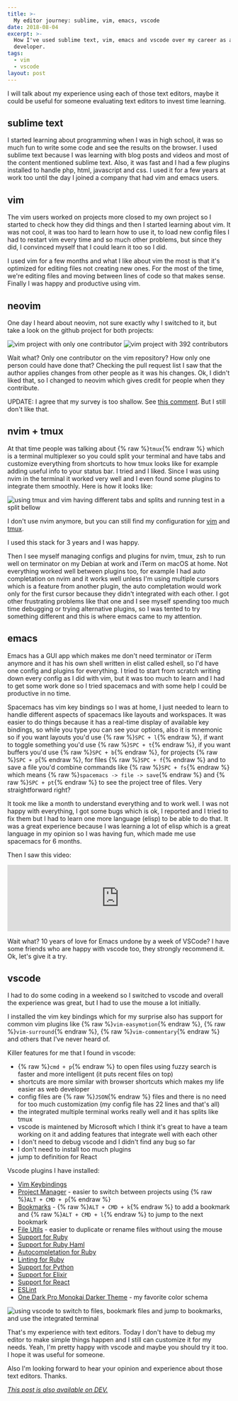 ```yaml
---
title: >-
  My editor journey: sublime, vim, emacs, vscode
date: 2018-08-04
excerpt: >-
  How I've used sublime text, vim, emacs and vscode over my career as a software
  developer.
tags:
  - vim
  - vscode
layout: post
---
```



I will talk about my experience using each of those text editors, maybe it could be useful for someone evaluating text editors to invest time learning.

## sublime text
I started learning about programming when I was in high school, it was so much fun to write some code and see the results on the browser. I used sublime text because I was learning with blog posts and videos and most of the content mentioned sublime text. Also, it was fast and I had a few plugins installed to handle php, html, javascript and css. I used it for a few years at work too until the day I joined a company that had vim and emacs users.

## vim
The vim users worked on projects more closed to my own project so I started to check how they did things and then I started learning about vim. It was not cool, it was too hard to learn how to use it, to load new config files I had to restart vim every time and so much other problems, but since they did, I convinced myself that I could learn it too so I did.

I used vim for a few months and what I like about vim the most is that it's optimized for editing files not creating new ones. For the most of the time, we're editing files and moving between lines of code so that makes sense. Finally I was happy and productive using vim.

## neovim
One day I heard about neovim, not sure exactly why I switched to it, but take a look on the github project for both projects:

<img src="https://thepracticaldev.s3.amazonaws.com/i/mr475vfxouxinfcgxeaa.png" alt="vim project with only one contributor" />

<img src="https://thepracticaldev.s3.amazonaws.com/i/oogdvczt4j9mt5v49jxu.png" alt="vim project with 392 contributors" />

Wait what? Only one contributor on the vim repository? How only one person could have done that? Checking the pull request list I saw that the author applies changes from other people as it was his changes. Ok, I didn't liked that, so I changed to neovim which gives credit for people when they contribute.

UPDATE: I agree that my survey is too shallow. See [this comment](https://dev.to/heast/comment/4gk4). But I still don't like that.

## nvim + tmux
At that time people was talking about {% raw %}`tmux`{% endraw %} which is a terminal multiplexer so you could split your terminal and have tabs and customize everything from shortcuts to how tmux looks like for example adding useful info to your status bar. I tried and I liked. Since I was using nvim in the terminal it worked very well and I even found some plugins to integrate them smoothly. Here is how it looks like:

<img src="https://thepracticaldev.s3.amazonaws.com/i/u4ncf7ir9rfeb0lx700j.gif" alt="using tmux and vim having different tabs and splits and running test in a split bellow" />


I don't use nvim anymore, but you can still find my configuration for [vim](https://github.com/lucasprag/vimlociraptor) and [tmux](https://github.com/lucasprag/dotfiles/blob/master/tmux.conf).

I used this stack for 3 years and I was happy.

Then I see myself managing configs and plugins for nvim, tmux, zsh to run well on terminator on my Debian at work and iTerm on macOS at home. Not everything worked well between plugins too, for example I had auto completation on nvim and it works well unless I'm using multiple cursors which is a feature from another plugin, the auto completation would work only for the first cursor because they didn't integrated with each other. I got other frustrating problems like that one and I see myself spending too much time debugging or trying alternative plugins, so I was tented to try something different and this is where emacs came to my attention.

## emacs

Emacs has a GUI app which makes me don't need terminator or iTerm anymore and it has his own shell written in elist called eshell, so I'd have one config and plugins for everything. I tried to start from scratch writing down every config as I did with vim, but it was too much to learn and I had to get some work done so I tried spacemacs and with some help I could be productive in no time.

Spacemacs has vim key bindings so I was at home, I just needed to learn to handle different aspects of spacemacs like layouts and workspaces. It was easier to do things because it has a real-time display of available key bindings, so while you type you can see your options, also it is mnemonic so if you want layouts you'd use {% raw %}`SPC + l`{% endraw %}, if want to toggle something you'd use {% raw %}`SPC + t`{% endraw %}, if you want buffers you'd use {% raw %}`SPC + b`{% endraw %}, for projects {% raw %}`SPC + p`{% endraw %}, for files {% raw %}`SPC + f`{% endraw %} and to save a file you'd combine commands like {% raw %}`SPC + fs`{% endraw %} which means {% raw %}`spacemacs -> file -> save`{% endraw %} and {% raw %}`SPC + pt`{% endraw %} to see the project tree of files. Very straightforward right?

It took me like a month to understand everything and to work well. I was not happy with everything, I got some bugs which is ok, I reported and I tried to fix them but I had to learn one more language (elisp) to be able to do that. It was a great experience because I was learning a lot of elisp which is a great language in my opinion so I was having fun, which made me use spacemacs for 6 months.

Then I saw this video:


<iframe class="liquidTag" src="https://dev.to/embed/youtube?args=8kCd4w4kc68" style="border: 0; width: 100%;"></iframe>


Wait what? 10 years of love for Emacs undone by a week of VSCode? I have some friends who are happy with vscode too, they strongly recommend it. Ok, let's give it a try.

## vscode

I had to do some coding in a weekend so I switched to vscode and overall the experience was great, but I had to use the mouse a lot initially.

I installed the vim key bindings which for my surprise also has support for common vim plugins like {% raw %}`vim-easymotion`{% endraw %}, {% raw %}`vim-surround`{% endraw %}, {% raw %}`vim-commentary`{% endraw %} and others that I've never heard of.

Killer features for me that I found in vscode:
- {% raw %}`cmd + p`{% endraw %} to open files using fuzzy search is faster and more intelligent (it puts recent files on top)
- shortcuts are more similar with browser shortcuts which makes my life easier as web developer
- config files are {% raw %}`JSON`{% endraw %} files and there is no need for too much customization (my config file has 22 lines and that's all)
- the integrated multiple terminal works really well and it has splits like tmux
- vscode is maintened by Microsoft which I think it's great to have a team working on it and adding features that integrate well with each other
- I don't need to debug vscode and I didn't find any bug so far
- I don't need to install too much plugins
- jump to definition for React

Vscode plugins I have installed:
- [Vim Keybindings](https://marketplace.visualstudio.com/items?itemName=vscodevim.vim)
- [Project Manager](https://marketplace.visualstudio.com/items?itemName=alefragnani.project-manager) - easier to switch between projects using {% raw %}`ALT + CMD + p`{% endraw %}
- [Bookmarks](https://marketplace.visualstudio.com/items?itemName=alefragnani.Bookmarks) - {% raw %}`ALT + CMD + k`{% endraw %} to add a bookmark and {% raw %}`ALT + CMD + l`{% endraw %} to jump to the next bookmark
- [File Utils](https://marketplace.visualstudio.com/items?itemName=sleistner.vscode-fileutils) - easier to duplicate or rename files without using the mouse
- [Support for Ruby](https://marketplace.visualstudio.com/items?itemName=rebornix.Ruby)
- [Support for Ruby Haml](https://marketplace.visualstudio.com/items?itemName=vayan.haml)
- [Autocompletation for Ruby](https://marketplace.visualstudio.com/items?itemName=castwide.solargraph)
- [Linting for Ruby](https://marketplace.visualstudio.com/items?itemName=misogi.ruby-rubocop)
- [Support for Python](https://marketplace.visualstudio.com/items?itemName=ms-python.python)
- [Support for Elixir](https://marketplace.visualstudio.com/items?itemName=mjmcloug.vscode-elixir)
- [Support for React](https://marketplace.visualstudio.com/items?itemName=dsznajder.es7-react-js-snippets)
- [ESLint](https://marketplace.visualstudio.com/items?itemName=dbaeumer.vscode-eslint)
- [One Dark Pro Monokai Darker Theme](https://marketplace.visualstudio.com/items?itemName=eserozvataf.one-dark-pro-monokai-darker) - my favorite color schema

<img src="https://thepracticaldev.s3.amazonaws.com/i/thtlo6h65n8hmfksan23.gif" alt="using vscode to switch to files, bookmark files and jump to bookmarks, and use the integrated terminal" />

That's my experience with text editors. Today I don't have to debug my editor to make simple things happen and I still can customize it for my needs. Yeah, I'm pretty happy with vscode and maybe you should try it too. I hope it was useful for someone.

Also I'm looking forward to hear your opinion and experience about those text editors. Thanks.

*[This post is also available on DEV.](https://dev.to/lucasprag/my-editor-journey-sublime-vim-emacs-vscode-19k0)*

